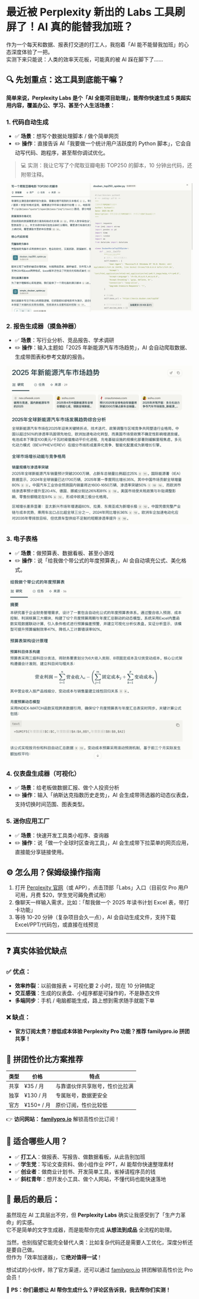# 最近被 Perplexity 新出的 Labs 工具刷屏了！AI 真的能替我加班？

作为一个每天和数据、报表打交道的打工人，我抱着「AI 能不能替我加班」的心态深度体验了一把。  
实测下来只能说：人类的效率天花板，可能真的被 AI 踩在脚下了……



## 🔍 先划重点：这工具到底能干嘛？

**简单来说，Perplexity Labs 是个「AI 全能项目助理」，能帮你快速生成 5 类超实用内容，覆盖办公、学习、甚至个人生活场景：**


### 1. 代码自动生成

- ✅ **场景**：想写个数据处理脚本 / 做个简单网页  
- ✏️ **操作**：直接告诉 AI「我要做一个统计用户活跃度的 Python 脚本」，它会自动写代码、跑程序，甚至帮你调试优化。

> 💻 实测：我让它写了个爬取豆瓣电影 TOP250 的脚本，10 分钟出代码，还附带注释。

![Perplexity合租](/image6/perplexity1.png)

### 2. 报告生成器（摸鱼神器）

- ✅ **场景**：写行业分析、竞品报告、学术调研  
- ✏️ **操作**：输入主题如「2025 年新能源汽车市场趋势」，AI 会自动爬取数据、生成带图表和参考文献的报告。

![Perplexity合租](/image6/perplexity2.png)


### 3. 电子表格

- ✅ **场景**：做预算表、数据看板、甚至小游戏  
- ✏️ **操作**：说「给我做个带公式的年度预算表」，AI 会自动填充公式、美化格式。

![Perplexity合租](/image6/perplexity3.png)

### 4. 仪表盘生成器（可视化）

- ✅ **场景**：给老板做数据汇报、做个人投资分析  
- ✏️ **操作**：输入「纳斯达克指数历史走势」，AI 会生成带筛选器的动态仪表盘，支持切换时间范围、图表类型。



### 5. 迷你应用工厂

- ✅ **场景**：快速开发工具类小程序、查询器  
- ✏️ **操作**：说「做一个全球时区查询工具」，AI 会生成带下拉菜单的网页应用，直接能分享链接使用。



## ⚙️ 怎么用？保姆级操作指南

1. 打开 [Perplexity 官网](https://www.perplexity.ai)（或 APP），点击顶部「Labs」入口（目前仅 Pro 用户可用，月费 $20，学生党可薅免费试用）  
2. 像聊天一样输入需求，比如：「帮我做一个 2025 年读书计划 Excel 表，带打卡功能」  
3. 等待 10-20 分钟（复杂项目会久一点），AI 会自动生成文件，支持下载 Excel/PPT/代码包，或直接在线预览

---

## ❓ 真实体验优缺点

### ✅ 优点：

- **效率炸裂**：以前做报表 + 可视化要 2 小时，现在 10 分钟搞定  
- **交互感强**：生成的仪表盘、小程序都是可操作的，不是静态文件  
- **多端同步**：手机 / 电脑都能生成，路上想到需求随手就能下单  

### ❌ 缺点：

- **官方订阅太贵？想低成本体验 Perplexity Pro 功能？推荐 familypro.io 拼团共享！**



## 🎯 拼团性价比方案推荐

| 类型   | 价格         | 特点         |
|--------|--------------|--------------|
| 共享   | ¥35 / 月     | 与靠谱伙伴共享账号，性价比拉满 |
| 独享   | ¥130 / 月    | 专属账号，数据更安全         |
| 官方   | ¥150+ / 月   | 原价订阅，性价比较低         |

👉 **访问网站： [familypro.io](https://familypro.io?invite=IW062920)** 解锁高性价比订阅！



## 👥 适合哪些人用？

- ✅ **打工人**：做报表、写报告、做数据看板，从此告别加班  
- ✅ **学生党**：写论文查资料、做小组作业 PPT，AI 能帮你快速整理素材  
- ✅ **创业者**：做商业计划书、开发简单工具，省掉请程序员的钱  
- ✅ **斜杠青年**：想开发小工具、做个人网站，不懂代码也能快速落地  



## 📌 最后的最后：

虽然现在 AI 工具层出不穷，但 **Perplexity Labs** 确实让我感受到了「生产力革命」的实感。  
它不是简单的文字生成器，而是能帮你完成 **从想法到成品** 全流程的助理。

当然，也别指望它能完全替代人类：比如复杂代码还是需要人工优化，深度分析还是要自己做。  
但作为「效率加速器」，它**绝对值得一试**！



想试试的小伙伴，除了官方渠道，还可以通过 [familypro.io](https://familypro.io?invite=IW062920) 拼团解锁高性价比 Pro 会员！

💬 **PS：你们最想让 AI 帮你生成什么？评论区告诉我，我去帮你们实测！**
